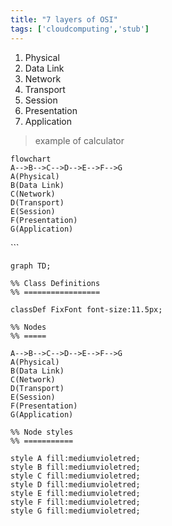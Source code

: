 ```yaml
---
title: "7 layers of OSI"
tags: ['cloudcomputing','stub']
---
```


1. Physical
2. Data Link
3. Network
4. Transport
5. Session
6. Presentation 
7. Application

>example of calculator

```mermaid
flowchart 
A-->B-->C-->D-->E-->F-->G
A(Physical)
B(Data Link)
C(Network)
D(Transport)
E(Session)
F(Presentation)
G(Application)
```



​```
```mermaid
graph TD;

%% Class Definitions
%% =================

classDef FixFont font-size:11.5px;

%% Nodes
%% =====

A-->B-->C-->D-->E-->F-->G
A(Physical)
B(Data Link)
C(Network)
D(Transport)
E(Session)
F(Presentation)
G(Application)

%% Node styles
%% ===========

style A fill:mediumvioletred;
style B fill:mediumvioletred;
style C fill:mediumvioletred;
style D fill:mediumvioletred;
style E fill:mediumvioletred;
style F fill:mediumvioletred;
style G fill:mediumvioletred;
```
